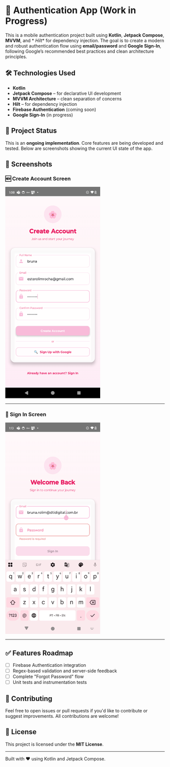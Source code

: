 # 🔐 Authentication App (Work in Progress)

This is a mobile authentication project built using **Kotlin**, **Jetpack Compose**, **MVVM**, and *
*Hilt** for dependency injection. The goal is to create a modern and robust authentication flow
using **email/password** and **Google Sign-In**, following Google’s recommended best practices and
clean architecture principles.

## 🛠️ Technologies Used

- **Kotlin**
- **Jetpack Compose** – for declarative UI development
- **MVVM Architecture** – clean separation of concerns
- **Hilt** – for dependency injection
- **Firebase Authentication** (coming soon)
- **Google Sign-In** (in progress)

## 🚧 Project Status

This is an **ongoing implementation**. Core features are being developed and tested. Below are
screenshots showing the current UI state of the app.

## 📱 Screenshots

### 🆕 Create Account Screen

<img src="app/src/main/java/com/example/authapp/utils/assets/createpinkaccount.png" alt="Create Account" width="300"/>

---

### 🔐 Sign In Screen

<img src="app/src/main/java/com/example/authapp/utils/assets/error.png" alt="Sign In" width="300"/>

---

## ✅ Features Roadmap

- [ ] Firebase Authentication integration
- [ ] Regex-based validation and server-side feedback
- [ ] Complete "Forgot Password" flow
- [ ] Unit tests and instrumentation tests

## 🤝 Contributing

Feel free to open issues or pull requests if you'd like to contribute or suggest improvements. All
contributions are welcome!

## 📄 License

This project is licensed under the **MIT License**.

---

Built with ❤️ using Kotlin and Jetpack Compose.
